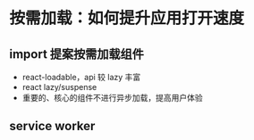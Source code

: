 # 按需加载：如何提升应用打开速度

## import 提案按需加载组件

- react-loadable，api 较 lazy 丰富
- react lazy/suspense
- 重要的、核心的组件不进行异步加载，提高用户体验

## service worker
